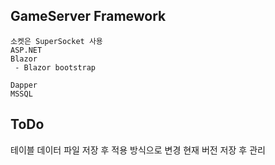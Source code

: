 ## GameServer Framework
```aiignore
소켓은 SuperSocket 사용
ASP.NET
Blazor
 - Blazor bootstrap

Dapper
MSSQL
```
## ToDo
테이블 데이터 파일 저장 후 적용 방식으로 변경
현재 버전 저장 후 관리